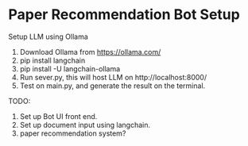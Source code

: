 # Paper Recommendation Bot Setup

Setup LLM using Ollama
1. Download Ollama from https://ollama.com/
2. pip install langchain
3. pip install -U langchain-ollama
4. Run sever.py, this will host LLM on http://localhost:8000/
5. Test on main.py, and generate the result on the terminal.

TODO:
1. Set up Bot UI front end.
2. Set up document input using langchain.
3. paper recommendation system?
